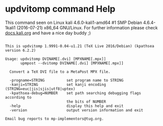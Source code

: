 # updvitomp command Help
 
 This command seen on Linux kali 4.6.0-kali1-amd64 #1 SMP Debian 4.6.4-1kali1 (2016-07-21) x86_64 GNU/Linux. For further information please check [docs.kali.org](docs.kali.org) and have a nice day buddy ;) 

~~~

This is updvitomp 1.9991-0.04-u1.21 (TeX Live 2016/Debian) (kpathsea version 6.2.2)

Usage: updvitomp DVINAME[.dvi] [MPXNAME[.mpx]]
       upmpost --dvitomp DVINAME[.dvi] [MPXNAME[.mpx]]

  Convert a TeX DVI file to a MetaPost MPX file.

  -progname=STRING          set program name to STRING
  -kanji=STRING             set kanji encoding (STRING=euc|jis|sjis|utf8|uptex)
  -kpathsea-debug=NUMBER    set path searching debugging flags according to
                            the bits of NUMBER
  -help                     display this help and exit
  -version                  output version information and exit

Email bug reports to mp-implementors@tug.org.


~~~
